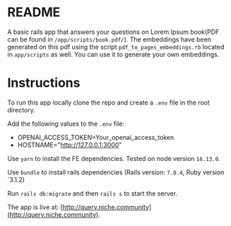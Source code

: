 # README

A basic rails app that answers your questions on Lorem Ipsum book(PDF can be found in `/app/scripts/book.pdf/`). The embeddings have been generated on this pdf using the script `pdf_to_pages_embeddings.rb` located in `app/scripts` as well.
You can use it to generate your own embeddings.

# Instructions
To run this app locally clone the repo and create a `.env` file in the root directory.

Add the following values to the `.env` file:
* OPENAI_ACCESS_TOKEN=Your_openai_access_token
* HOSTNAME="http://127.0.0.1:3000"

Use `yarn` to install the FE dependencies. Tested on node version `16.13.0`.

Use `bundle` to install rails dependencies (Rails version: `7.0.4`, Ruby version `3.1.2)

Run `rails db:migrate`
and then `rails s` to start the server.


The app is live at: [http://query.niche.community](http://query.niche.community).